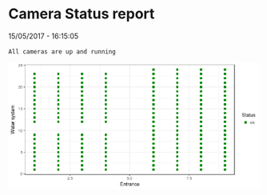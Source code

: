 Camera Status report
================
15/05/2017 - 16:15:05

    All cameras are up and running

![](camreport_files/figure-markdown_github/unnamed-chunk-2-1.png)
